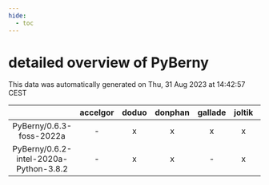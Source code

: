 ```yaml
---
hide:
  - toc
---
```


detailed overview of PyBerny
============================


This data was automatically generated on Thu, 31 Aug 2023 at 14:42:57 CEST  

| |accelgor|doduo|donphan|gallade|joltik|skitty|swalot|victini|
| :---: | :---: | :---: | :---: | :---: | :---: | :---: | :---: | :---: |
|PyBerny/0.6.3-foss-2022a|-|x|x|x|x|x|x|x|
|PyBerny/0.6.2-intel-2020a-Python-3.8.2|-|x|x|-|x|x|x|x|
